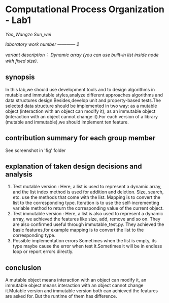 # Computational Process Organization - Lab1
*Yao_Wangze  Sun_wei*

*laboratory work number ———— 2*

*variant description： Dynamic array (you can use built-in list inside node with ﬁxed size).*

## synopsis ##
In this lab,we should use development tools and to design algorithms in mutable and immutable styles,analyze different approaches algorithms and data structures design.Besides,develop unit and property-based tests.The selected data structure should be implemented in two way: as a mutable object (interaction with an object can modify it); as an immutable object (interaction with an object cannot change it).For each version of a library (mutable and immutable),we should implement ten feature.

## contribution summary for each group member ##
See screenshot in 'fig' folder
## explanation of taken design decisions and analysis ##
1. Test mutable version :
Here, a list is used to represent a dynamic array, and the list index method is used for addition and deletion.  Size, search, etc. use the methods that come with the list. Mapping is to convert the list to the corresponding type. Iteration is to use the self-incrementing variable method to return the corresponding value of the current object.
2. Test immutable version :
Here, a list is also used to represent a dynamic array, we achieved the features like size, add, remove and so on. They are also confirmed useful through immutable_test.py. They achieved the basic features,for example mapping is to convert the list to the corresponding type.
3. Possible implementation errors
Sometimes when the list is empty, its type maybe cause the error when test it.Sometimes it will be in endless loop or report errors directly.
## conclusion ##
A mutable object means interaction with an object can modify it, an immutable object means interaction with an object cannot change it.Mutable version and immutable version both can achieved the features are asked for. But the runtime of them has difference.